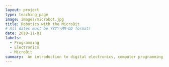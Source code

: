 ```yaml
---
layout: project
type: teaching_page
image: images/microbot.jpg
title: Robotics with the MicroBit
# All dates must be YYYY-MM-DD format!
date: 2018-11-01
labels:
  - Programming
  - Electronics
  - MicroBit
summary:  An introduction to digital electronics, computer programming, and robotics using Scratch and the BBC Micro:Bit.  Run for 7th graders as a 2-week "STEM" intensive at the Atrium School.
---
```

